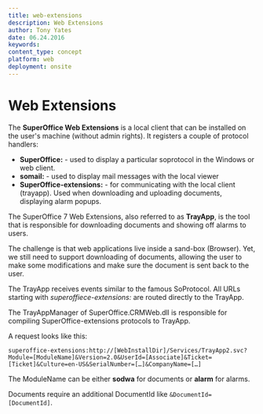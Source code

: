 ```yaml
---
title: web-extensions
description: Web Extensions
author: Tony Yates
date: 06.24.2016
keywords:
content_type: concept
platform: web
deployment: onsite
---
```


# Web Extensions

The **SuperOffice Web Extensions** is a local client that can be installed on the user's machine (without admin rights). It registers a couple of protocol handlers:

* **SuperOffice:** - used to display a particular soprotocol in the Windows or web client.
* **somail:** - used to display mail messages with the local viewer
* **SuperOffice-extensions:** - for communicating with the local client (trayapp). Used when downloading and uploading documents, displaying alarm popups.

The SuperOffice 7 Web Extensions, also referred to as **TrayApp**, is the tool that is responsible for downloading documents and showing off alarms to users.

The challenge is that web applications live inside a sand-box (Browser). Yet, we still need to support downloading of documents, allowing the user to make some modifications and make sure the document is sent back to the user.

The TrayApp receives events similar to the famous SoProtocol. All URLs starting with *superoffiece-extensions:* are routed directly to the TrayApp.

The TrayAppManager of SuperOffice.CRMWeb.dll is responsible for compiling SuperOffice-extensions protocols to TrayApp.

A request looks like this:

`superoffice-extensions:http://[WebInstallDir]/Services/TrayApp2.svc?Module=[ModuleName]&Version=2.0&UserId=[Associate]&Ticket=[Ticket]&Culture=en-US&SerialNumber=[…]&CompanyName=[…]`

The ModuleName can be either **sodwa** for documents or **alarm** for alarms.

Documents require an additional DocumentId like `&DocumentId=[DocumentId]`.
